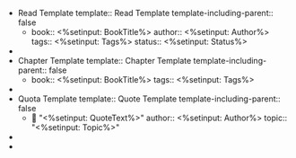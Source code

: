 - Read Template
  template:: Read Template
  template-including-parent:: false
	- book:: <%setinput: BookTitle%>
	  author:: <%setinput: Author%>
	  tags:: <%setinput: Tags%>
	  status:: <%setinput: Status%>
-
- Chapter Template
  template:: Chapter Template
  template-including-parent:: false
	- book:: <%setinput: BookTitle%>
	  tags:: <%setinput: Tags%>
-
- Quota Template
  template:: Quote Template
  template-including-parent:: false
	- 💬 "<%setinput: QuoteText%>"
	  author:: <%setinput: Author%>
	  topic:: "<%setinput: Topic%>"
-
-